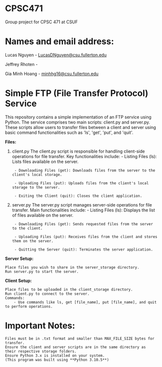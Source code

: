 # CPSC471
Group project for CPSC 471 at CSUF

# Names and email address:

Lucas Nguyen - LucasDNguyen@csu.fullerton.edu

Jeffrey Rhoten - 

Gia Minh Hoang - minhhg16@csu.fullerton.edu

# Simple FTP (File Transfer Protocol) Service

This repository contains a simple implementation of an FTP service using Python. The service comprises two main scripts: client.py and server.py. These scripts allow users to transfer files between a client and server using basic command functionalities such as 'ls', 'get', 'put', and 'quit'.

**Files:** 

1. client.py
	The client.py script is responsible for handling client-side operations for file transfer. Key functionalities include:
		- Listing Files (ls): Lists files available on the server.

		- Downloading Files (get): Downloads files from the server to the client's local storage.

		- Uploading Files (put): Uploads files from the client's local storage to the server.

		- Exiting the Client (quit): Closes the client application.

2. server.py
	The server.py script manages server-side operations for file transfer. Main functionalities include:
		- Listing Files (ls): Displays the list of files available on the server.

		- Downloading Files (get): Sends requested files from the server to the client.

		- Uploading Files (put): Receives files from the client and stores them on the server.

		- Quitting the Server (quit): Terminates the server application.

 **Server Setup:**

	Place files you wish to share in the server_storage directory.
	Run server.py to start the server.

**Client Setup:**

	Place files to be uploaded in the client_storage directory.
	Run client.py to connect to the server.
	Commands:
		- Use commands like ls, get [file_name], put [file_name], and quit to perform operations.

# Important Notes:
	Files must be in .txt format and smaller than MAX_FILE_SIZE bytes for transfer.
	Ensure the client and server scripts are in the same directory as their respective storage folders.
	Ensure Python 3.x is installed on your system. 
	(This program was built using **Python 3.10.5**)
